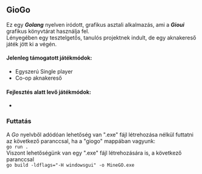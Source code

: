 ## GioGo

Ez egy ___Golang___ nyelven iródott, grafikus asztali alkalmazás, ami a ___Gioui___ grafikus könyvtárat használja fel. </br>
Lényegében egy tesztelgetős, tanulós projektnek indult, de egy aknakereső játék jött ki a végén. </br>
#### Jelenleg támogatott játékmódok:
  - Egyszerú Single player
  - Co-op aknakereső

#### Fejlesztés alatt levő játékmódok:
  -

### Futtatás

  A _Go_ nyelvből adódóan lehetőség van ".exe" fájl létrehozása nélkül futtatni az következő paranccsal, ha a "giogo" mappában vagyunk:
  </br>```go run .```</br>
  Viszont lehetőségünk van egy ".exe" fájl létrehozására is, a következő paranccsal
  </br>```go build -ldflags="-H windowsgui" -o MineGO.exe```</br>